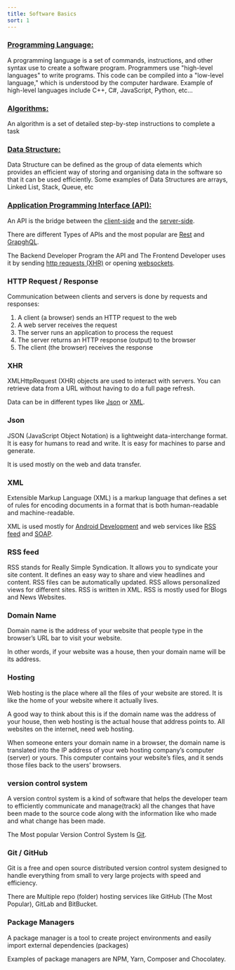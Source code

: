 ```yaml
---
title: Software Basics
sort: 1
---
```


### [Programming Language:](#Programming-Language)

A programming language is a set of commands, instructions, and other syntax use to create a software program. Programmers use "high-level languages" to write programs. This code can be compiled into a "low-level language," which is understood by the computer hardware. Example of high-level languages include C++, C#, JavaScript, Python, etc...

### [Algorithms:](#Algorithms)

An algorithm is a set of detailed step-by-step instructions to complete a task

### [Data Structure:](#Data-Structure)

Data Structure can be defined as the group of data elements which provides an efficient way of storing and organising data in the software so that it can be used efficiently. Some examples of Data Structures are arrays, Linked List, Stack, Queue, etc

### [Application Programming Interface (API):](#Api)

An API is the bridge between the [client-side](/frontend) and the [server-side](/backend).

There are different Types of APIs and the most popular are [Rest](/backend#Rest) and [GrapghQL](/backend#GrapghQL).

The Backend Developer Program the API and The Frontend Developer uses it by sending [http requests (XHR)](#xhr) or opening [websockets](/backend#websockets).

### HTTP Request / Response

Communication between clients and servers is done by requests and responses:

1. A client (a browser) sends an HTTP request to the web
1. A web server receives the request
1. The server runs an application to process the request
1. The server returns an HTTP response (output) to the browser
1. The client (the browser) receives the response

### XHR

XMLHttpRequest (XHR) objects are used to interact with servers. You can retrieve data from a URL without having to do a full page refresh.

Data can be in different types like [Json](#json) or [XML](#xml).

### Json

JSON (JavaScript Object Notation) is a lightweight data-interchange format. It is easy for humans to read and write. It is easy for machines to parse and generate.

It is used mostly on the web and data transfer.

### XML

Extensible Markup Language (XML) is a markup language that defines a set of rules for encoding documents in a format that is both human-readable and machine-readable.

XML is used mostly for [Android Development](/mobile-dev#android) and web services like [RSS feed](#rss-feed) and [SOAP](/backend#soap).

### RSS feed

RSS stands for Really Simple Syndication.
It allows you to syndicate your site content.
It defines an easy way to share and view headlines and content.
RSS files can be automatically updated.
RSS allows personalized views for different sites.
RSS is written in XML.
RSS is mostly used for Blogs and News Websites.

### Domain Name

Domain name is the address of your website that people type in the browser’s URL bar to visit your website.

In other words, if your website was a house, then your domain name will be its address.

### Hosting

Web hosting is the place where all the files of your website are stored. It is like the home of your website where it actually lives.

A good way to think about this is if the domain name was the address of your house, then web hosting is the actual house that address points to. All websites on the internet, need web hosting.

When someone enters your domain name in a browser, the domain name is translated into the IP address of your web hosting company’s computer (server) or yours. This computer contains your website’s files, and it sends those files back to the users’ browsers.

### version control system

A version control system is a kind of software that helps the developer team to efficiently communicate and manage(track) all the changes that have been made to the source code along with the information like who made and what change has been made.

The Most popular Version Control System Is [Git](/git).

### Git / GitHub

Git is a free and open source distributed version control system designed to handle everything from small to very large projects with speed and efficiency.

There are Multiple repo (folder) hosting services like GitHub (The Most Popular), GitLab and BitBucket.

### Package Managers

A package manager is a tool to create project environments and easily import external dependencies (packages)

Examples of package managers are NPM, Yarn, Composer and Chocolatey.
